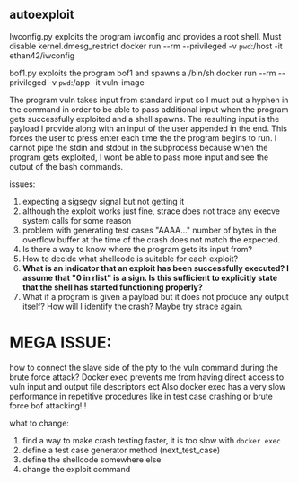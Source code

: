 ## autoexploit
Iwconfig.py exploits the program iwconfig and provides a root shell. Must disable kernel.dmesg_restrict
docker run --rm --privileged -v `pwd`:/host -it ethan42/iwconfig

bof1.py exploits the program bof1 and spawns a /bin/sh
docker run --rm --privileged -v `pwd`:/app -it  vuln-image

The program vuln takes input from standard input so I must put a hyphen in the command in order to be able to pass additional input when the program gets successfully exploited and a shell spawns. The resulting input is the payload I provide along with an input of the user appended in the end. This forces the user to press enter each time the the program begins to run. I cannot pipe the stdin and stdout in the subprocess because when the program gets exploited, I wont be able to pass more input and see the output of the bash commands.

issues:
1. expecting  a sigsegv signal but not getting it
2. although the exploit works just fine, strace does not trace any execve system calls for some reason
3. problem with generating test cases "AAAA..." number of bytes in the overflow buffer at the time of the crash does not match the expected.
4. Is there a way to know where the program gets its input from?
5. How to decide what shellcode is suitable for each exploit?
6. **What is an indicator that an exploit has been successfully executed? I assume that "0 in rlist" is a sign. Is this sufficient to explicitly state that the shell has started functioning properly?**
7. What if a program is given a payload but it does not produce any output itself? How will I identify the crash? Maybe try strace again.

# MEGA ISSUE: 
how to connect the slave side of the pty to the vuln command during the brute force attack? 
Docker exec prevents me from having direct access to vuln input and output file descriptors ect
Also docker exec has a very slow performance in repetitive procedures like in test case crashing or brute force bof attacking!!!


what to change:
1. find a way to make crash testing faster, it is too slow with `docker exec`
2. define a test case generator method (next_test_case)
3. define the shellcode somewhere else
4. change the exploit command


